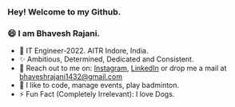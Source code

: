 ### Hey! Welcome to my Github.
### 😄 I am Bhavesh Rajani.

- 🔭 IT Engineer-2022. AITR Indore, India.
- ✨ Ambitious, Determined, Dedicated and Consistent.
- 🤞 Reach out to me on: [Instagram](https://www.instagram.com/rajani_ji/), [LinkedIn](linkedin.com/in/bhavesh-rajani-366016182) or drop me a mail at bhaveshrajani1432@gmail.com
- 🖤 I like to code, manage events, play badminton. 
- ⚡ Fun Fact (Completely Irrelevant): I love Dogs.
